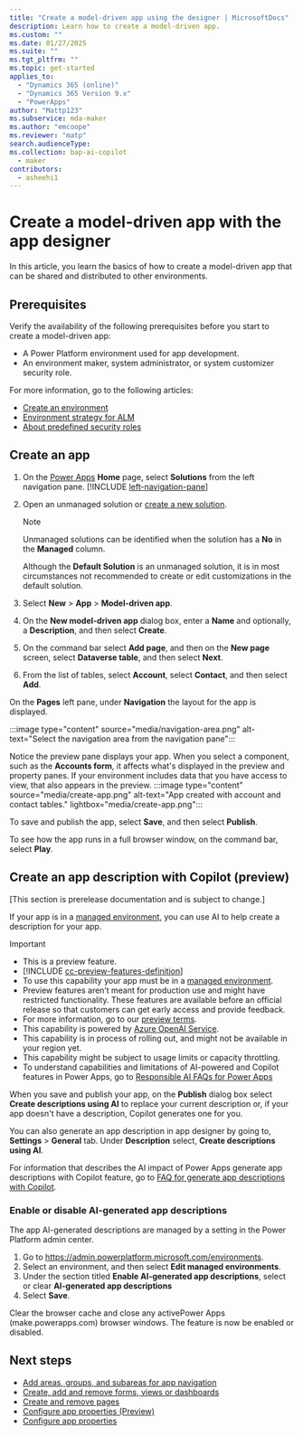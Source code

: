 ```yaml
---
title: "Create a model-driven app using the designer | MicrosoftDocs"
description: Learn how to create a model-driven app.
ms.custom: ""
ms.date: 01/27/2025
ms.suite: ""
ms.tgt_pltfrm: ""
ms.topic: get-started
applies_to: 
  - "Dynamics 365 (online)"
  - "Dynamics 365 Version 9.x"
  - "PowerApps"
author: "Mattp123"
ms.subservice: mda-maker
ms.author: "emcoope"
ms.reviewer: "matp"
search.audienceType: 
ms.collection: bap-ai-copilot
  - maker
contributors:
  - asheehi1
---
```

# Create a model-driven app with the app designer

In this article, you learn the basics of how to create a model-driven app that can be shared and distributed to other environments.

## Prerequisites

Verify the availability of the following prerequisites before you start to create a model-driven app:

- A Power Platform environment used for app development.
- An environment maker, system administrator, or system customizer security role.

For more information, go to the following articles:

- [Create an environment](/power-platform/admin/create-environment)
- [Environment strategy for ALM](/power-platform/alm/environment-strategy-alm)
- [About predefined security roles](share-model-driven-app.md#about-predefined-security-roles)

## Create an app

1. On the [Power Apps](https://make.powerapps.com/?utm_source=padocs&utm_medium=linkinadoc&utm_campaign=referralsfromdoc) **Home** page, select **Solutions** from the left navigation pane. [!INCLUDE [left-navigation-pane](../../includes/left-navigation-pane.md)]

1. Open an unmanaged solution or [create a new solution](../data-platform/create-solution.md).
   > [!NOTE]
   > Unmanaged solutions can be identified when the solution has a **No** in the **Managed** column.
   > 
   > Although the **Default Solution** is an unmanaged solution, it is in most circumstances not recommended to create or edit customizations in the default solution.

1. Select **New** > **App** > **Model-driven app**.
1. On the **New model-driven app** dialog box, enter a **Name** and optionally, a **Description**, and then select **Create**.
1. On the command bar select **Add page**, and then on the **New page** screen, select **Dataverse table**, and then select **Next**.
1. From the list of tables, select **Account**, select **Contact**, and then select **Add**.

On the **Pages** left pane, under **Navigation** the layout for the app is displayed.

   :::image type="content" source="media/navigation-area.png" alt-text="Select the navigation area from the navigation pane":::

Notice the preview pane displays your app. When you select a component, such as the **Accounts form**, it affects what's displayed in the preview and property panes. If your environment includes data that you have access to view, that also appears in the preview.
:::image type="content" source="media/create-app.png" alt-text="App created with account and contact tables." lightbox="media/create-app.png":::

To save and publish the app, select **Save**, and then select **Publish**.

To see how the app runs in a full browser window, on the command bar, select **Play**.

## Create an app description with Copilot (preview)

[This section is prerelease documentation and is subject to change.]

If your app is in a [managed environment](/power-platform/admin/managed-environment-overview), you can use AI to help create a description for your app.

> [!IMPORTANT]
>
> - This is a preview feature.
> - [!INCLUDE [cc-preview-features-definition](../../includes/cc-preview-features-definition.md)]
> - To use this capability your app must be in a [managed  environment](/power-platform/admin/managed-environment-overview).
> - Preview features aren’t meant for production use and might have restricted functionality. These features are available before an official release so that customers can get early access and provide feedback.
> - For more information, go to our [preview terms](https://go.microsoft.com/fwlink/?linkid=2189520).
> - This capability is powered by [ Azure OpenAI Service](/azure/cognitive-services/openai/overview).
> - This capability is in process of rolling out, and might not be available in your region yet.
> - This capability  might be subject to usage limits or capacity throttling.
> - To understand capabilities and limitations of AI-powered and Copilot features in Power Apps, go to [Responsible AI FAQs for Power Apps](../common/responsible-ai-overview.md)

When you save and publish your app, on the **Publish** dialog box select **Create descriptions using AI** to replace your current description or, if your app doesn't have a description, Copilot generates one for you.

You can also generate an app description in app designer by going to, **Settings** > **General** tab. Under **Description** select, **Create descriptions using AI**.

For information that describes the AI impact of Power Apps generate app descriptions with Copilot feature, go to [FAQ for generate app descriptions with Copilot](../common/ai-app-descriptions-faq.md).

### Enable or disable AI-generated app descriptions

The app AI-generated descriptions are managed by a setting in the Power Platform admin center.

1. Go to https://admin.powerplatform.microsoft.com/environments.
1. Select an environment, and then select **Edit managed environments**.
1. Under the section titled **Enable AI-generated app descriptions**, select or clear **AI-generated app descriptions**
1. Select **Save**.

Clear the browser cache and close any activePower Apps (make.powerapps.com) browser windows. The feature is now be enabled or disabled.

## Next steps

- [Add areas, groups, and subareas for app navigation](app-navigation.md)
- [Create, add and remove forms, views or dashboards](create-add-remove-forms-views-dashboards.md)
- [Create and remove pages](create-remove-pages.md)
- [Configure app properties (Preview)](app-properties.md)
- [Configure app properties](manage-app-properties.md)
